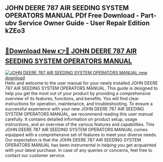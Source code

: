 ## JOHN DEERE 787 AIR SEEDING SYSTEM OPERATORS MANUAL PDf Free Download - Part-ubv Service Owner Guide - User Repair Edition kZEo3

# <h2><a href="http://bc8346.oget.top/?id=JOHN+DEERE+787+AIR+SEEDING+SYSTEM+OPERATORS+MANUAL">🔗Download New 👉🔴 JOHN DEERE 787 AIR SEEDING SYSTEM OPERATORS MANUAL</a></h2>

[![JOHN DEERE 787 AIR SEEDING SYSTEM OPERATORS MANUAL new download](https://i.imgur.com/5g1atiW.png)](http://bc8346.oget.top/?id=JOHN+DEERE+787+AIR+SEEDING+SYSTEM+OPERATORS+MANUAL)
Hello and welcome to the user manual for your newly installed JOHN DEERE 787 AIR SEEDING SYSTEM OPERATORS MANUAL. This guide is designed to help you get the most out of your product by providing a comprehensive overview of its features, functions, and benefits. You will find clear instructions for operation, maintenance, and troubleshooting. To ensure a successful experience with your new JOHN DEERE 787 AIR SEEDING SYSTEM OPERATORS MANUAL, we recommend reading this user manual carefully. It contains detailed information on product setup, usage instructions, and an overview of the various features and capabilities. This JOHN DEERE 787 AIR SEEDING SYSTEM OPERATORS MANUAL comes equipped with a comprehensive set of features to meet your diverse needs. Our expectation is that the JOHN DEERE 787 AIR SEEDING SYSTEM OPERATORS MANUAL has been instrumental in helping you get acquainted with your latest purchase. In case of any queries or concerns, feel free to contact our customer service.

